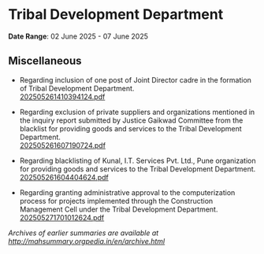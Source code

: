 # Tribal Development Department

**Date Range**: 02 June 2025 - 07 June 2025


## Miscellaneous
- Regarding inclusion of one post of Joint Director cadre in the formation of Tribal Development Department.\
  [202505261410394124.pdf](https://gr.maharashtra.gov.in/Site/Upload/Government%20Resolutions/English/202505261410394124.pdf)

- Regarding exclusion of private suppliers and organizations mentioned in the inquiry report submitted by Justice Gaikwad Committee from the blacklist for providing goods and services to the Tribal Development Department.\
  [202505261607190724.pdf](https://gr.maharashtra.gov.in/Site/Upload/Government%20Resolutions/English/202505261607190724.pdf)

- Regarding blacklisting of Kunal, I.T. Services Pvt. Ltd., Pune organization for providing goods and services to the Tribal Development Department.\
  [202505261604404624.pdf](https://gr.maharashtra.gov.in/Site/Upload/Government%20Resolutions/English/202505261604404624.pdf)

- Regarding granting administrative approval to the computerization process for projects implemented through the Construction Management Cell under the Tribal Development Department.\
  [202505271701012624.pdf](https://gr.maharashtra.gov.in/Site/Upload/Government%20Resolutions/English/202505271701012624.pdf)


*Archives of earlier summaries are available at http://mahsummary.orgpedia.in/en/archive.html*